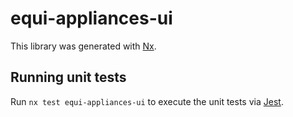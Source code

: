 # equi-appliances-ui

This library was generated with [Nx](https://nx.dev).

## Running unit tests

Run `nx test equi-appliances-ui` to execute the unit tests via [Jest](https://jestjs.io).
